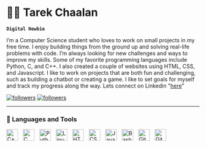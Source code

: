 # 🏄‍♂️ Tarek Chaalan

**`Digital Newbie`**

I’m a Computer Science student who loves to work on small projects in my free time. I enjoy building things from the ground up and solving real-life problems with code. I’m always looking for new challenges and ways to improve my skills. Some of my favorite programming languages include Python, C, and C++. I also created a couple of websites using HTML, CSS, and Javascript. I like to work on projects that are both fun and challenging, such as building a chatbot or creating a game. I like to set goals for myself and track my progress along the way. 
Lets connect on Linkedin "[here][linkedin]"

   <p align="left">
      <a href="https://github.com/tarekchaalan?tab=followers">
         <img alt="followers" title="Follow me on Github" src="https://custom-icon-badges.demolab.com/github/followers/tarekchaalan?color=236ad3&labelColor=1155ba&style=for-the-badge&logo=person-add&label=Follow-GH&logoColor=white"/></a>
      <a href="https://www.linkedin.com/in/tarekchaalan/">
         <img alt="followers" title="Follow me on Linkedin" src="https://custom-icon-badges.demolab.com/github/followers/tarekchaalan?color=236ad3&labelColor=1155ba&style=for-the-badge&logo=person-add&label=Connect-Linkedin&Color=white"/></a>
   </p>

---

### 🧰 Languages and Tools

<img align="left" alt="C++" width="30px" style="padding-right:10px;" src="https://cdn.jsdelivr.net/gh/devicons/devicon/icons/cplusplus/cplusplus-line.svg" />
<img align="left" alt="C" width="30px" style="padding-right:10px;" src="https://cdn.jsdelivr.net/gh/devicons/devicon/icons/c/c-line.svg" />
<img align="left" alt="Python" width="30px" style="padding-right:10px;" src="https://cdn.jsdelivr.net/gh/devicons/devicon/icons/python/python-plain.svg" />
<img align="left" alt="Linux" width="30px" style="padding-right:10px;" src="https://cdn.jsdelivr.net/gh/devicons/devicon/icons/linux/linux-original.svg" />
<img align="left" alt="HTML" width="30px" style="padding-right:10px;" src="https://cdn.jsdelivr.net/gh/devicons/devicon/icons/html5/html5-plain.svg" />
<img align="left" alt="CSS" width="30px" style="padding-right:10px;" src="https://cdn.jsdelivr.net/gh/devicons/devicon/icons/css3/css3-plain.svg" />
<img align="left" alt="JavaScript" width="30px" style="padding-right:10px;" src="https://cdn.jsdelivr.net/gh/devicons/devicon/icons/javascript/javascript-plain.svg" />
<img align="left" alt="Bash" width="30px" style="padding-right:10px;" src="https://cdn.jsdelivr.net/gh/devicons/devicon/icons/bash/bash-original.svg" />
<img align="left" alt="GitHub" width="30px" style="padding-right:10px;" src="https://cdn.jsdelivr.net/gh/devicons/devicon/icons/github/github-original.svg" />
<img align="left" alt="Git" width="30px" style="padding-right:10px;" src="https://cdn.jsdelivr.net/gh/devicons/devicon/icons/git/git-original.svg" />
<br />

#

[linkedin]: https://www.linkedin.com/in/tarekchaalan/
